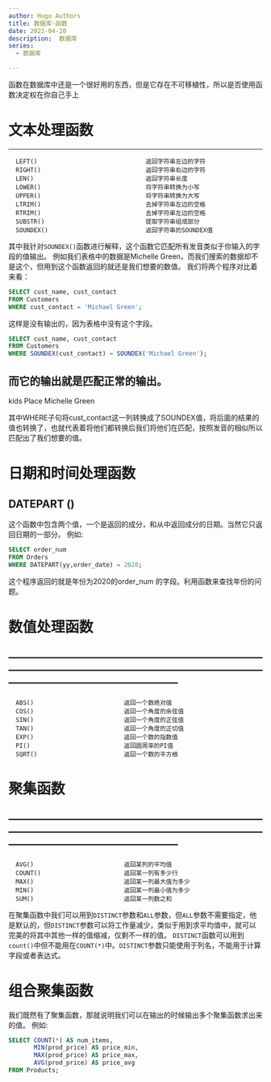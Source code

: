 ```yaml
---
author: Hugo Authors
title: 数据库-函数
date: 2022-04-20
description:  数据库
series:
  - 数据库

---
```


函数在数据库中还是一个很好用的东西，但是它存在不可移植性，所以是否使用函数决定权在你自己手上

<!--more-->

# 文本处理函数


--------------------------------------------------------------
      LEFT()                              返回字符串左边的字符
      RIGHT()                             返回字符串右边的字符
      LEN()                               返回字符串长度
      LOWER()                             将字符串转换为小写
      UPPER()                             将字符串转换为大写
      LTRIM()                             去掉字符串左边的空格
      RTRIM()                             去掉字符串左边的空格
      SUBSTR()                            提取字符串组成部分
      SOUNDEX()                           返回字符串的SOUNDEX值

其中我针对`SOUNDEX()`函数进行解释，这个函数它匹配所有发音类似于你输入的字段的值输出。
例如我们表格中的数据是Michelle Green，而我们搜索的数据却不是这个，但用到这个函数返回的就还是我们想要的数值。
我们将两个程序对比着来看：
```sql
SELECT cust_name, cust_contact
FROM Customers
WHERE cust_contact = 'Michael Green';
```
这样是没有输出的，因为表格中没有这个字段。
```sql
SELECT cust_name, cust_contact
FROM Customers
WHERE SOUNDEX(cust_contact) = SOUNDEX('Michael Green');
```
而它的输出就是匹配正常的输出。
------------------------------------
kids Place           Michelle Green

其中WHERE子句将cust_contact这一列转换成了SOUNDEX值，将后面的结果的值也转换了，也就代表着将他们都转换后我们将他们在匹配，按照发音的相似所以匹配出了我们想要的值。

# 日期和时间处理函数
## DATEPART ()
这个函数中包含两个值，一个是返回的成分，和从中返回成分的日期。当然它只返回日期的一部分。
例如:
```sql
SELECT order_num
FROM Orders
WHERE DATEPART(yy,order_date) = 2020;
```
这个程序返回的就是年份为2020的order_num 的字段。利用函数来查找年份的问题。

# 数值处理函数
————————————————————————————————————————————————————————————————
----------------------------------------------------------------
      ABS()                         返回一个数绝对值
      COS()                         返回一个角度的余弦值
      SIN()                         返回一个角度的正弦值
      TAN()                         返回一个角度的正切值
      EXP()                         返回一个数的指数值
      PI()                          返回圆周率的PI值
      SQRT()                        返回一个数的平方根


# 聚集函数
————————————————————————————————————————————————————————————————
----------------------------------------------------------------
      AVG()                         返回某列的平均值
      COUNT()                       返回某一列有多少行
      MAX()                         返回某一列最大值为多少
      MIN()                         返回某一列最小值为多少
      SUM()                         返回某一列数之和

在聚集函数中我们可以用到`DISTINCT`参数和`ALL`参数，但`ALL`参数不需要指定，他是默认的，但`DISTINCT`参数可以将工作量减少，类似于用到求平均值中，就可以完美的将其中其他一样的值缩减，仅剩不一样的值。
`DISTINCT`函数可以用到`count()`中但不能用在`COUNT(*)`中。`DISTINCT`参数只能使用于列名，不能用于计算字段或者表达式。

# 组合聚集函数

我们既然有了聚集函数，那就说明我们可以在输出的时候输出多个聚集函数求出来的值。
例如:
```sql
SELECT COUNT(*) AS num_items,
       MIN(prod_price) AS price_min,
       MAX(prod_price) AS price_max,
       AVG(prod_price) AS price_avg
FROM Products;
```
